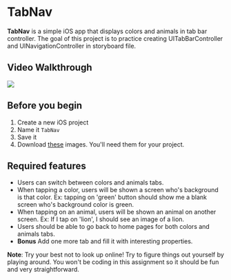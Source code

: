 # TabNav
**TabNav** is a simple iOS app that displays colors and animals in tab bar controller. The goal of this project is to practice creating UITabBarController and UINavigationController in storyboard file.

## Video Walkthrough
<img src='https://i.imgur.com/T9Kf2VW.gif' width='' />

## Before you begin

1. Create a new iOS project
2. Name it `TabNav`
3. Save it
4. Download [these](/#TabNav) images. You'll need them for your project.

## Required features

* Users can switch between colors and animals tabs.
* When tapping a color, users will be shown a screen who's background is that color. Ex: tapping on 'green' button should show me a blank screen who's background color is green.
* When tapping on an animal, users will be shown an animal on another screen. Ex: If I tap on 'lion', I should see an image of a lion.
* Users should be able to go back to home pages for both colors and animals tabs.
* **Bonus** Add one more tab and fill it with interesting properties.

**Note**: Try your best not to look up online! Try to figure things out yourself by playing around. You won't be coding in this assignment so it should be fun and very straightforward.
